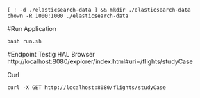 ```shell
[ ! -d ./elasticsearch-data ] && mkdir ./elasticsearch-data
chown -R 1000:1000 ./elasticsearch-data
```

#Run Application
```shell 
bash run.sh
```

#Endpoint Testig
HAL Browser
http://localhost:8080/explorer/index.html#uri=/flights/studyCase

Curl
```shell
curl -X GET http://localhost:8080/flights/studyCase
```

